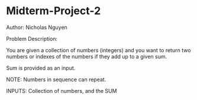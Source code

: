 # Midterm-Project-2

Author: Nicholas Nguyen

Problem Description: 

You are given a collection of numbers (integers) and you want to return two numbers or indexes of the numbers if they add up to a given sum. 

Sum is provided as an input. 

NOTE: Numbers in sequence can repeat.    

INPUTS: Collection of numbers, and the SUM
